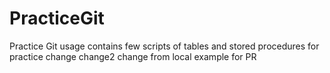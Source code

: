 # PracticeGit
Practice Git usage
contains few scripts of tables and stored procedures for practice
change
change2
change from local
example for PR
